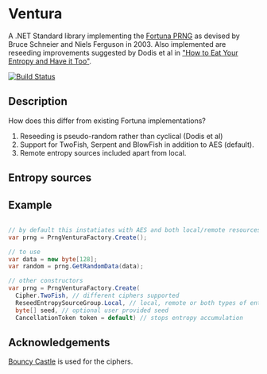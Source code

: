 # Ventura
A .NET Standard library implementing the [Fortuna PRNG](https://en.wikipedia.org/wiki/Fortuna_(PRNG)) as devised by Bruce Schneier and Niels Ferguson in 2003. Also implemented are reseeding improvements suggested by Dodis et al in ["How to Eat Your Entropy and Have it Too"](https://eprint.iacr.org/2014/167).

[![Build Status](https://travis-ci.com/nickpts/Ventura.svg?branch=master)](https://travis-ci.com/nickpts/Ventura)

## Description
How does this differ from existing Fortuna implementations?
  1. Reseeding is pseudo-random rather than cyclical (Dodis et al)
  2. Support for TwoFish, Serpent and BlowFish in addition to AES (default).
  3. Remote entropy sources included apart from local. 

## Entropy sources

## Example
```C#

// by default this instatiates with AES and both local/remote resources.
var prng = PrngVenturaFactory.Create();

// to use
var data = new byte[128];
var random = prng.GetRandomData(data);

// other constructors
var prng = PrngVenturaFactory.Create(
  Cipher.TwoFish, // different ciphers supported
  ReseedEntropySourceGroup.Local, // local, remote or both types of entropy sources
  byte[] seed, // optional user provided seed
  CancellationToken token = default) // stops entropy accumulation
```

## Acknowledgements
[Bouncy Castle](https://www.bouncycastle.org/) is used for the ciphers.
